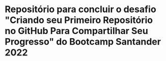 # Repositório para concluir o desafio "Criando seu Primeiro Repositório no GitHub Para Compartilhar Seu Progresso" do Bootcamp Santander 2022